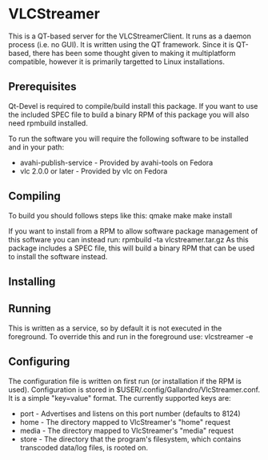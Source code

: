 VLCStreamer
===========

This is a QT-based server for the VLCStreamerClient. It runs as a daemon process (i.e. no GUI). It is written using the QT framework. Since it is QT-based, there has been some thought given to making it multiplatform compatible, however it is primarily targetted to Linux installations.


Prerequisites
-------------
Qt-Devel is required to compile/build install this package.
If you want to use the included SPEC file to build a binary RPM of this package you will also need rpmbuild installed.

To run the software you will require the following software to be installed and in your path:
* avahi-publish-service - Provided by avahi-tools on Fedora
* vlc 2.0.0 or later - Provided by vlc on Fedora


Compiling
---------
To build you should follows steps like this:
qmake
make
make install

If you want to install from a RPM to allow software package management of this software you can instead run:
rpmbuild -ta vlcstreamer.tar.gz
As this package includes a SPEC file, this will build a binary RPM that can be used to install the software instead.


Installing
----------


Running
-------
This is written as a service, so by default it is not executed in the foreground. To override this and run in the foreground use:
    vlcstreamer -e


Configuring
-----------
The configuration file is written on first run (or installation if the RPM is used). Configuration is stored in $USER/.config/Gallandro/VlcStreamer.conf.
It is a simple "key=value" format. The currently supported keys are:
* port - Advertises and listens on this port number (defaults to 8124)
* home - The directory mapped to VlcStreamer's "home" request
* media - The directory mapped to VlcStreamer's "media" request
* store - The directory that the program's filesystem, which contains transcoded data/log files, is rooted on.
